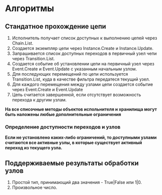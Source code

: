 # Алгоритмы


## Стандатное прохождение цепи
1. Исполнитель получает список доступных к выполнению цепей через Chain.List.
2. Создается экземпляр цепи через Instance.Create и Instance.Update.
3. Запрашивается список доступных переходов в первичный узел чепи через Transition.List.
4. Создается событие об установлении цепи на первичный узел через Event.Create и Event.Update с указанным начальным узлом.
5. Для последующих перемещений по цепи используется Transition.List, куда в качестве фильтра передатеся текущий узел.
6. Для каждого перемещения между узлами цепи создается событие через Event.Create и Event.Update
7. Цепь считается завершенной, если отсутствует возможность перехода к другим узлам.

**На все списочные методы объектов испольнителя и хранилища могут быть наложены любые дополнительные ограничения**

### Определение доступности переходов и узлов

**Если не установлено каких-либо ограничений, то доступными узлами считаются все активные узлы, в которые существует активный переход из текущего узла.**

## Поддерживаемые результаты обработки узлов

1. Простой тип, принимающий два значения - True|False или 1|0.
2. Произвольное число.
